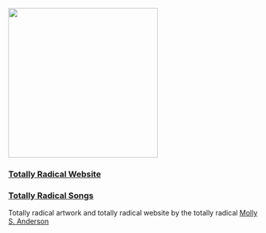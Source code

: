 <p align="left">
  <img src="https://user-images.githubusercontent.com/2808553/146845882-5f88b483-23f8-4b4d-9f9b-c4b3c9ec6fc3.jpg" width="300" height="300" style="text-align: center;">
</p>

### [Totally Radical Website](mikepsinn.github.io/plutonium-kidz)
### [Totally Radical Songs](https://soundcloud.com/plutonium-kidz/sets/plutonium-kidz)

Totally radical artwork and totally radical website by the totally radical [Molly S. Anderson](http://mollyomatic.com/)
